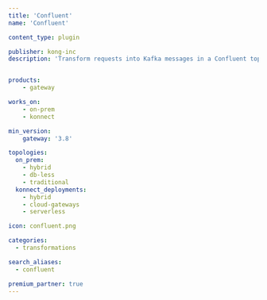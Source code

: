 ```yaml
---
title: 'Confluent'
name: 'Confluent'

content_type: plugin

publisher: kong-inc
description: 'Transform requests into Kafka messages in a Confluent topic.'


products:
    - gateway

works_on:
    - on-prem
    - konnect

min_version:
    gateway: '3.8'

topologies:
  on_prem:
    - hybrid
    - db-less
    - traditional
  konnect_deployments:
    - hybrid
    - cloud-gateways
    - serverless

icon: confluent.png

categories:
  - transformations

search_aliases:
  - confluent

premium_partner: true
---
```


